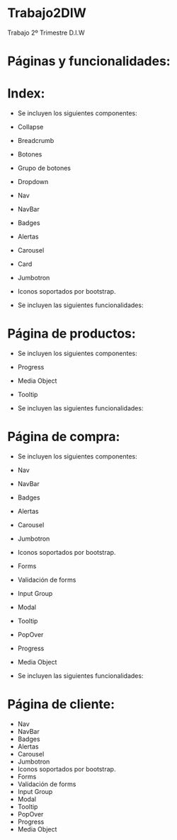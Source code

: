 # Trabajo2DIW
Trabajo 2º Trimestre D.I.W

# Páginas y funcionalidades:

# Index:

* Se incluyen los siguientes componentes:

* Collapse
* Breadcrumb
* Botones
* Grupo de botones
* Dropdown
* Nav
* NavBar
* Badges
* Alertas
* Carousel
* Card
* Jumbotron
* Iconos soportados por bootstrap.

* Se incluyen las siguientes funcionalidades:


# Página de productos:
* Se incluyen los siguientes componentes:

* Progress
* Media Object
* Tooltip

* Se incluyen las siguientes funcionalidades:


# Página de compra:
* Se incluyen los siguientes componentes:

* Nav
* NavBar
* Badges
* Alertas
* Carousel
* Jumbotron
* Iconos soportados por bootstrap.
* Forms
* Validación de forms
* Input Group
* Modal
* Tooltip
* PopOver
* Progress
* Media Object

* Se incluyen las siguientes funcionalidades:

# Página de cliente:

* Nav
* NavBar
* Badges
* Alertas
* Carousel
* Jumbotron
* Iconos soportados por bootstrap.
* Forms
* Validación de forms
* Input Group
* Modal
* Tooltip
* PopOver
* Progress
* Media Object

